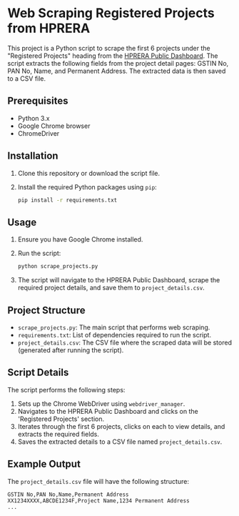 # Web Scraping Registered Projects from HPRERA

This project is a Python script to scrape the first 6 projects under the "Registered Projects" heading from the [HPRERA Public Dashboard](https://hprera.nic.in/PublicDashboard). The script extracts the following fields from the project detail pages: GSTIN No, PAN No, Name, and Permanent Address. The extracted data is then saved to a CSV file.

## Prerequisites

- Python 3.x
- Google Chrome browser
- ChromeDriver

## Installation

1. Clone this repository or download the script file.

2. Install the required Python packages using `pip`:

    ```bash
    pip install -r requirements.txt
    ```

## Usage

1. Ensure you have Google Chrome installed.


2. Run the script:

    ```bash
    python scrape_projects.py
    ```

3. The script will navigate to the HPRERA Public Dashboard, scrape the required project details, and save them to `project_details.csv`.

## Project Structure

- `scrape_projects.py`: The main script that performs web scraping.
- `requirements.txt`: List of dependencies required to run the script.
- `project_details.csv`: The CSV file where the scraped data will be stored (generated after running the script).

## Script Details

The script performs the following steps:

1. Sets up the Chrome WebDriver using `webdriver_manager`.
2. Navigates to the HPRERA Public Dashboard and clicks on the 'Registered Projects' section.
3. Iterates through the first 6 projects, clicks on each to view details, and extracts the required fields.
4. Saves the extracted details to a CSV file named `project_details.csv`.

## Example Output

The `project_details.csv` file will have the following structure:

```csv
GSTIN No,PAN No,Name,Permanent Address
XX1234XXXX,ABCDE1234F,Project Name,1234 Permanent Address
...
